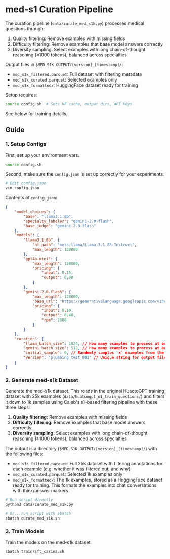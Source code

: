 # med-s1 Curation Pipeline

The curation pipeline (`data/curate_med_s1k.py`) processes medical questions through:

1. Quality filtering: Remove examples with missing fields
2. Difficulty filtering: Remove examples that base model answers correctly
3. Diversity sampling: Select examples with long chain-of-thought reasoning (≥1000 tokens), balanced across specialties

Output files in `$MED_S1K_OUTPUT/[version]_[timestamp]/`:
- `med_s1k_filtered.parquet`: Full dataset with filtering metadata
- `med_s1k_curated.parquet`: Selected examples only
- `med_s1k_formatted/`: HuggingFace dataset ready for training

Setup requires:
```bash
source config.sh  # Sets HF cache, output dirs, API keys
```

See below for training details.


## Guide

### 1. Setup Configs

First, set up your environment vars.
```bash
source config.sh
```

Second, make sure the `config.json` is set up correctly for your experiments.

```bash
# Edit config.json
vim config.json
```

Contents of `config.json`:
```json
{
    "model_choices": {
        "base": "llama3.1:8b",
        "specialty_labeler": "gemini-2.0-flash",
        "base_judge": "gemini-2.0-flash"
    },
    "models": {
        "llama3.1:8b": {
            "hf_path": "meta-llama/Llama-3.1-8B-Instruct",
            "max_length": 128000
        },
        "gpt4o-mini": {
            "max_length": 128000,
            "pricing": {
                "input": 0.15,
                "output": 0.60
            }
        },
        "gemini-2.0-flash": {
            "max_length": 128000,
            "base_url": "https://generativelanguage.googleapis.com/v1beta/openai/",
            "pricing": {
                "input": 0.10,
                "output": 0.40,
                "rpm": 2000
            }
        }
    },
    "curation": {
        "llama_batch_size": 1024, // How many examples to process at once for the base model
        "gemini_batch_size": 512, // How many examples to process at once for Gemini
        "initial_sample": 0, // Randomly samples `x` examples from the HuaotoGPT training dataset before running the curation pipeline. If set to 0, will run on the entire dataset. Useful for debugging.
        "version": "plumbing_test_001" // Unique string for output files
    }
}
```

### 2. Generate med-s1k Dataset

Generate the med-s1k dataset. This reads in the original HuaotoGPT training dataset with 25k examples (`data/huatuogpt_o1_train_questions/`) and filters it down to 1k samples using Caleb's s1-based filtering pipeline with these three steps:

1. **Quality filtering:** Remove examples with missing fields
2. **Difficulty filtering:** Remove examples that base model answers correctly
3. **Diversity sampling:** Select examples with long chain-of-thought reasoning (≥1000 tokens), balanced across specialties

The output is a directory (`$MED_S1K_OUTPUT/[version]_[timestamp]/`) with the following files:
- `med_s1k_filtered.parquet`: Full 25k dataset with filtering annotations for each example (e.g. whether it was filtered out, and why)
- `med_s1k_curated.parquet`: Selected 1k examples only
- `med_s1k_formatted/`: The 1k examples, stored as a HuggingFace dataset ready for training. This formats the examples into chat conversations with think/answer markers.

```bash
# Run script directly
python3 data/curate_med_s1k.py

# Or...run script with sbatch
sbatch curate_med_s1k.sh
```

### 3. Train Models

Train the models on the med-s1k dataset.

```bash
sbatch train/sft_carina.sh
```